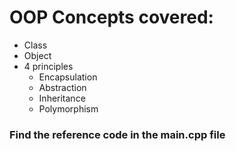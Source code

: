 # OOP Concepts covered: 
- Class
- Object
- 4 principles
   - Encapsulation
   - Abstraction
   - Inheritance
   - Polymorphism

### Find the reference code in the main.cpp file
